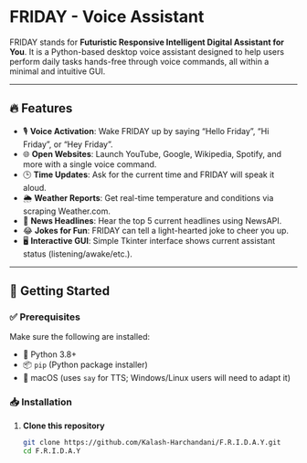 # FRIDAY - Voice Assistant

FRIDAY stands for **Futuristic Responsive Intelligent Digital Assistant for You**. It is a Python-based desktop voice assistant designed to help users perform daily tasks hands-free through voice commands, all within a minimal and intuitive GUI.

---

## 🔥 Features

- 🎙️ **Voice Activation**: Wake FRIDAY up by saying “Hello Friday”, “Hi Friday”, or “Hey Friday”.
- 🌐 **Open Websites**: Launch YouTube, Google, Wikipedia, Spotify, and more with a single voice command.
- 🕒 **Time Updates**: Ask for the current time and FRIDAY will speak it aloud.
- 🌦️ **Weather Reports**: Get real-time temperature and conditions via scraping Weather.com.
- 📰 **News Headlines**: Hear the top 5 current headlines using NewsAPI.
- 😂 **Jokes for Fun**: FRIDAY can tell a light-hearted joke to cheer you up.
- 🖥️ **Interactive GUI**: Simple Tkinter interface shows current assistant status (listening/awake/etc.).

---

## 🚀 Getting Started

### ✅ Prerequisites

Make sure the following are installed:

- 🐍 Python 3.8+
- 📦 `pip` (Python package installer)
- 🍎 macOS (uses `say` for TTS; Windows/Linux users will need to adapt it)

### 📥 Installation

1. **Clone this repository**
   ```bash
   git clone https://github.com/Kalash-Harchandani/F.R.I.D.A.Y.git
   cd F.R.I.D.A.Y
